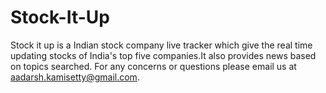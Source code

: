 # Stock-It-Up
Stock it up is a Indian stock company live tracker which give the real time updating stocks of India's top five companies.It also provides news based on topics searched.
For any concerns or questions please email us at aadarsh.kamisetty@gmail.com.

